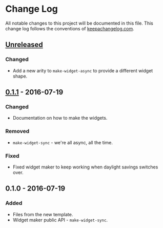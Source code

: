 # Change Log
All notable changes to this project will be documented in this file. This change log follows the conventions of [keepachangelog.com](http://keepachangelog.com/).

## [Unreleased][unreleased]
### Changed
- Add a new arity to `make-widget-async` to provide a different widget shape.

## [0.1.1] - 2016-07-19
### Changed
- Documentation on how to make the widgets.

### Removed
- `make-widget-sync` - we're all async, all the time.

### Fixed
- Fixed widget maker to keep working when daylight savings switches over.

## 0.1.0 - 2016-07-19
### Added
- Files from the new template.
- Widget maker public API - `make-widget-sync`.

[unreleased]: https://github.com/your-name/vending-machine/compare/0.1.1...HEAD
[0.1.1]: https://github.com/your-name/vending-machine/compare/0.1.0...0.1.1
